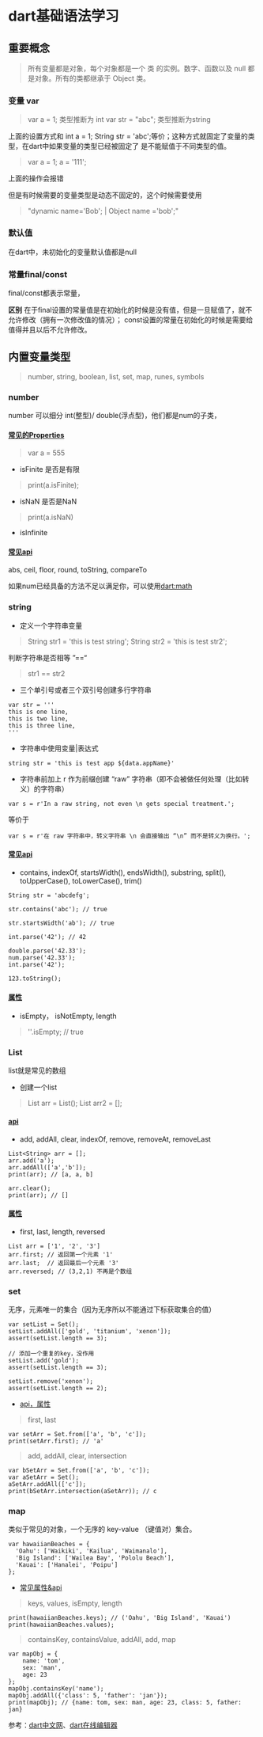# dart基础语法学习

## 重要概念

> 所有变量都是对象，每个对象都是一个 类 的实例。数字、函数以及 null 都是对象。所有的类都继承于 Object 类。

### 变量 var

> var a = 1;  类型推断为 int 
> var str = "abc"; 类型推断为string

上面的设置方式和 int a = 1; String str = 'abc';等价；这种方式就固定了变量的类型，在dart中如果变量的类型已经被固定了
是不能赋值于不同类型的值。

> var a = 1; a = '111';

上面的操作会报错

但是有时候需要的变量类型是动态不固定的，这个时候需要使用 
>"dynamic name='Bob'; | Object name ='bob';"

### 默认值

在dart中，未初始化的变量默认值都是null

### 常量final/const

final/const都表示常量，

**区别** 在于final设置的常量值是在初始化的时候是没有值，但是一旦赋值了，就不允许修改（拥有一次修改值的情况）；
const设置的常量在初始化的时候是需要给值得并且以后不允许修改。

## 内置变量类型

> number, string, boolean, list, set, map, runes, symbols

### number

number 可以细分 int(整型)/ double(浮点型)，他们都是num的子类，

#### [常见的Properties](https://api.dart.dev/stable/2.10.4/dart-core/num-class.html)

> var a = 555

- isFinite 是否是有限
> print(a.isFinite);
- isNaN 是否是NaN
> print(a.isNaN)
- isInfinite 

#### [常见api](https://api.dart.dev/stable/2.10.4/dart-core/num-class.html)
abs, ceil, floor, round, toString, compareTo

如果num已经具备的方法不足以满足你，可以使用[dart:math](https://api.dart.dev/stable/2.10.4/dart-math/dart-math-library.html)

### string

- 定义一个字符串变量

> String str1 = 'this is test string';  String str2 = 'this is test str2';

判断字符串是否相等 ”==“

> str1 == str2

- 三个单引号或者三个双引号创建多行字符串

```
var str = '''
this is one line,
this is two line,
this is three line,
'''
```

- 字符串中使用变量|表达式
```
string str = 'this is test app ${data.appName}'
```
- 字符串前加上 r 作为前缀创建 “raw” 字符串（即不会被做任何处理（比如转义）的字符串）
```
var s = r'In a raw string, not even \n gets special treatment.';
```
等价于
```
var s = r'在 raw 字符串中，转义字符串 \n 会直接输出 “\n” 而不是转义为换行。';
```
#### [常见api](https://api.dart.dev/stable/2.10.4/dart-core/String-class.html)

- contains, indexOf, startsWidth(), endsWidth(), substring, split(), toUpperCase(), toLowerCase(), trim() 

```
String str = 'abcdefg'; 

str.contains('abc'); // true

str.startsWidth('ab'); // true

int.parse('42'); // 42

double.parse('42.33'); 
num.parse('42.33'); 
int.parse('42');
```

```
123.toString();
```

#### [属性](https://api.dart.dev/stable/2.10.4/dart-core/String-class.html)

- isEmpty， isNotEmpty, length

> ''.isEmpty;  // true

### List

list就是常见的数组

- 创建一个list

> List arr = List(); List arr2 = [];

#### [api](https://api.dart.dev/stable/2.10.4/dart-core/List-class.html)

- add, addAll, clear, indexOf, remove, removeAt, removeLast

```
List<String> arr = [];
arr.add('a');
arr.addAll(['a','b']);
print(arr); // [a, a, b]

arr.clear();
print(arr); // []
```

#### [属性](https://api.dart.dev/stable/2.10.4/dart-core/List-class.html)

- first, last, length, reversed

```
List arr = ['1', '2', '3']
arr.first; // 返回第一个元素 '1'
arr.last;  // 返回最后一个元素 '3'
arr.reversed; // (3,2,1) 不再是个数组
```

### set

无序，元素唯一的集合（因为无序所以不能通过下标获取集合的值）

```
var setList = Set();
setList.addAll(['gold', 'titanium', 'xenon']);
assert(setList.length == 3);

// 添加一个重复的key，没作用
setList.add('gold');
assert(setList.length == 3);

setList.remove('xenon');
assert(setList.length == 2);
```

- [api，属性](https://api.dart.dev/stable/2.10.4/dart-core/Set-class.html)
 
> first, last

```
var setArr = Set.from(['a', 'b', 'c']);
print(setArr.first); // 'a'
```

> add, addAll, clear, intersection

```
var bSetArr = Set.from(['a', 'b', 'c']);
var aSetArr = Set();
aSetArr.addAll(['c']);
print(bSetArr.intersection(aSetArr)); // c
```

### map

类似于常见的对象，一个无序的 key-value （键值对）集合。

```
var hawaiianBeaches = {
  'Oahu': ['Waikiki', 'Kailua', 'Waimanalo'],
  'Big Island': ['Wailea Bay', 'Pololu Beach'],
  'Kauai': ['Hanalei', 'Poipu']
};
```

- [常见属性&api](https://api.dart.dev/stable/2.10.4/dart-core/Map-class.html)

> keys, values, isEmpty, length

```
print(hawaiianBeaches.keys); // ('Oahu', 'Big Island', 'Kauai')
print(hawaiianBeaches.values); 
```

> containsKey, containsValue, addAll, add, map

```
var mapObj = {
    name: 'tom',
    sex: 'man',
    age: 23
};
mapObj.containsKey('name');
mapObj.addAll({'class': 5, 'father': 'jan'});
print(mapObj); // {name: tom, sex: man, age: 23, class: 5, father: jan}
```

参考：[dart中文网](https://dart.cn/guides/libraries/library-tour#strings-and-regular-expressions)、[dart在线编辑器](https://dartpad.cn/)

